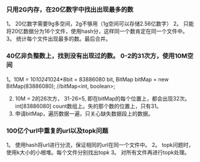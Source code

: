 ### 只用2G内存，在20亿数字中找出出现最多的数
1。 20亿数字需要9g多空间，2g不够用（1g空间可以存储2.56亿数字）
2。 只能将20亿数据分为16个文件，使用hash分，这样同一个数肯定在同一个文件中。
3。 统计每个文件出现最多的数。最后合并。

### 40亿非负整数上，找到没有出现过的数。 0-2的31次方，使用10M空间
1。10M = 10*1024*1024*8bit = 83886080 bit,
   BitMap bitMap = new BitMap(83886080);  //bitMap<int, boolean>;

2. 10M = 2的26次方， 31-26=5, 即在bitMap的每个位置上，都会出现32次。
   int[83886080] count数组上。失的那个数的位置上，只有31。
3.  申请bitMap，遍历数据一遍，只关心缺失数据段上的数据。
               
             
### 100亿个url中重复的url以及topk问题
1。 使用hash将url进行分流，保证相同的url在同一个文件中。
2。 topk问题时，使用k大小的小根堆。每个文件分别找出topk
3。 对所有文件再进行topk处理。 